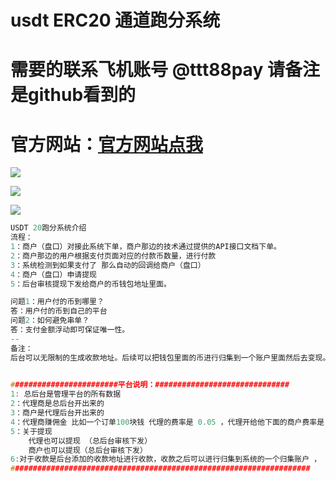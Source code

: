 # usdt ERC20 通道跑分系统

# 需要的联系飞机账号  @ttt88pay  请备注是github看到的

# 官方网站：[官方网站点我]( http://www.debug8888.com "官方网站")


![](https://www.showdoc.com.cn/server/api/attachment/visitfile/sign/96f250cab84be9ed6307e35d2f50a34c)

![](https://www.showdoc.com.cn/server/api/attachment/visitfile/sign/123224930354f0decd2ad0d40aed804f)

![](https://www.showdoc.com.cn/server/api/attachment/visitfile/sign/1c8a1ed7a34054bac69b7ba470bf7c67)


```c
USDT 20跑分系统介绍
流程：
1：商户（盘口）对接此系统下单，商户那边的技术通过提供的API接口文档下单。
2：商户那边的用户根据支付页面对应的付款币数量，进行付款
3：系统检测到如果支付了 那么自动的回调给商户（盘口）
4：商户（盘口）申请提现
5：后台审核提现下发给商户的币钱包地址里面。

问题1：用户付的币到哪里？
答：用户付的币到自己的平台
问题2：如何避免串单？
答：支付金额浮动即可保证唯一性。
--
备注：
后台可以无限制的生成收款地址。后续可以把钱包里面的币进行归集到一个账户里面然后去变现。
	

########################平台说明：##############################
1: 总后台是管理平台的所有数据
2：代理商是总后台开出来的
3：商户是代理后台开出来的
4：代理商赚佣金 比如一个订单100块钱 代理的费率是 0.05 ，代理开给他下面的商户费率是 0.06 那么代理赚1块钱 平台赚5块钱
5：关于提现
    代理也可以提现 （总后台审核下发）
    商户也可以提现（总后台审核下发）
6:对于收款是后台添加的收款地址进行收款，收款之后可以进行归集到系统的一个归集账户 ， 后续代理提现商户提现 可以从归集账户进行下发
###################################################################

```
